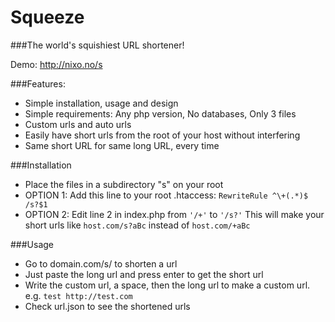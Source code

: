 Squeeze
=======
###The world's squishiest URL shortener!

Demo: http://nixo.no/s

###Features:
  * Simple installation, usage and design
  * Simple requirements: Any php version, No databases, Only 3 files
  * Custom urls and auto urls
  * Easily have short urls from the root of your host without interfering
  * Same short URL for same long URL, every time

###Installation
  * Place the files in a subdirectory "s" on your root
  * OPTION 1: Add this line to your root .htaccess: ```RewriteRule ^\+(.*)$ /s?$1```
  * OPTION 2: Edit line 2 in index.php from ```'/+'``` to ```'/s?'``` This will make your short urls like ```host.com/s?aBc``` instead of ```host.com/+aBc```
  
###Usage
  * Go to domain.com/s/ to shorten a url
  * Just paste the long url and press enter to get the short url
  * Write the custom url, a space, then the long url to make a custom url. e.g. ```test http://test.com```
  * Check url.json to see the shortened urls
